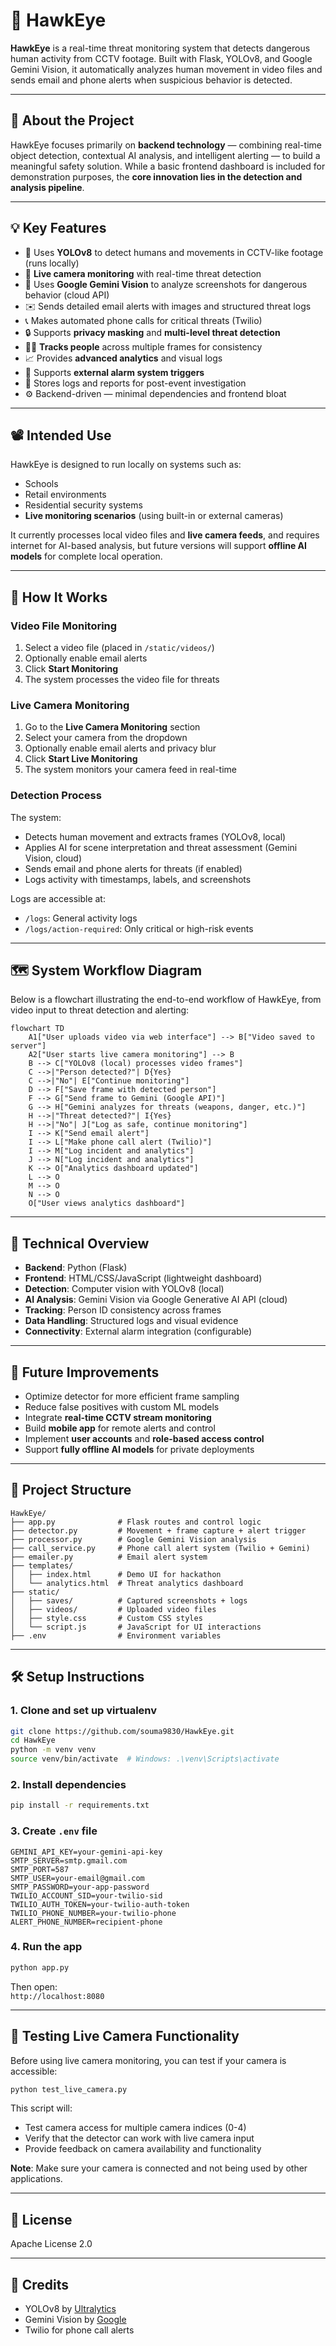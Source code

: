 # 🦅 HawkEye

**HawkEye** is a real-time threat monitoring system that detects dangerous human activity from CCTV footage. Built with Flask, YOLOv8, and Google Gemini Vision, it automatically analyzes human movement in video files and sends email and phone alerts when suspicious behavior is detected.

---

## 📌 About the Project

HawkEye focuses primarily on **backend technology** — combining real-time object detection, contextual AI analysis, and intelligent alerting — to build a meaningful safety solution. While a basic frontend dashboard is included for demonstration purposes, the **core innovation lies in the detection and analysis pipeline**.

---

## 💡 Key Features

* 📂 Uses **YOLOv8** to detect humans and movements in CCTV-like footage (runs locally)
* 🎥 **Live camera monitoring** with real-time threat detection
* 🤖 Uses **Google Gemini Vision** to analyze screenshots for dangerous behavior (cloud API)
* ✉️ Sends detailed email alerts with images and structured threat logs
* 📞 Makes automated phone calls for critical threats (Twilio)
* 🔒 Supports **privacy masking** and **multi-level threat detection**
* 🧍‍♂️ **Tracks people** across multiple frames for consistency
* 📈 Provides **advanced analytics** and visual logs
* 📢 Supports **external alarm system triggers**
* 📁 Stores logs and reports for post-event investigation
* ⚙️ Backend-driven — minimal dependencies and frontend bloat

---

## 📽 Intended Use

HawkEye is designed to run locally on systems such as:

* Schools
* Retail environments
* Residential security systems
* **Live monitoring scenarios** (using built-in or external cameras)

It currently processes local video files and **live camera feeds**, and requires internet for AI-based analysis, but future versions will support **offline AI models** for complete local operation.

---

## 🧪 How It Works

### Video File Monitoring
1. Select a video file (placed in `/static/videos/`)
2. Optionally enable email alerts
3. Click **Start Monitoring**
4. The system processes the video file for threats

### Live Camera Monitoring
1. Go to the **Live Camera Monitoring** section
2. Select your camera from the dropdown
3. Optionally enable email alerts and privacy blur
4. Click **Start Live Monitoring**
5. The system monitors your camera feed in real-time

### Detection Process
The system:
* Detects human movement and extracts frames (YOLOv8, local)
* Applies AI for scene interpretation and threat assessment (Gemini Vision, cloud)
* Sends email and phone alerts for threats (if enabled)
* Logs activity with timestamps, labels, and screenshots

Logs are accessible at:
* `/logs`: General activity logs
* `/logs/action-required`: Only critical or high-risk events

---

## 🗺️ System Workflow Diagram

Below is a flowchart illustrating the end-to-end workflow of HawkEye, from video input to threat detection and alerting:

```mermaid
flowchart TD
    A1["User uploads video via web interface"] --> B["Video saved to server"]
    A2["User starts live camera monitoring"] --> B
    B --> C["YOLOv8 (local) processes video frames"]
    C -->|"Person detected?"| D{Yes}
    C -->|"No"| E["Continue monitoring"]
    D --> F["Save frame with detected person"]
    F --> G["Send frame to Gemini (Google API)"]
    G --> H["Gemini analyzes for threats (weapons, danger, etc.)"]
    H -->|"Threat detected?"| I{Yes}
    H -->|"No"| J["Log as safe, continue monitoring"]
    I --> K["Send email alert"]
    I --> L["Make phone call alert (Twilio)"]
    I --> M["Log incident and analytics"]
    J --> N["Log incident and analytics"]
    K --> O["Analytics dashboard updated"]
    L --> O
    M --> O
    N --> O
    O["User views analytics dashboard"]
```

---

## 🧰 Technical Overview

* **Backend**: Python (Flask)
* **Frontend**: HTML/CSS/JavaScript (lightweight dashboard)
* **Detection**: Computer vision with YOLOv8 (local)
* **AI Analysis**: Gemini Vision via Google Generative AI API (cloud)
* **Tracking**: Person ID consistency across frames
* **Data Handling**: Structured logs and visual evidence
* **Connectivity**: External alarm integration (configurable)

---

## 🚧 Future Improvements

* Optimize detector for more efficient frame sampling
* Reduce false positives with custom ML models
* Integrate **real-time CCTV stream monitoring**
* Build **mobile app** for remote alerts and control
* Implement **user accounts** and **role-based access control**
* Support **fully offline AI models** for private deployments

---

## 🧱 Project Structure

```
HawkEye/
├── app.py              # Flask routes and control logic
├── detector.py         # Movement + frame capture + alert trigger
├── processor.py        # Google Gemini Vision analysis
├── call_service.py     # Phone call alert system (Twilio + Gemini)
├── emailer.py          # Email alert system
├── templates/
│   ├── index.html      # Demo UI for hackathon
│   └── analytics.html  # Threat analytics dashboard
├── static/
│   ├── saves/          # Captured screenshots + logs
│   ├── videos/         # Uploaded video files
│   ├── style.css       # Custom CSS styles
│   └── script.js       # JavaScript for UI interactions
├── .env                # Environment variables
```

---

## 🛠 Setup Instructions

### 1. Clone and set up virtualenv

```bash
git clone https://github.com/souma9830/HawkEye.git
cd HawkEye
python -m venv venv
source venv/bin/activate  # Windows: .\venv\Scripts\activate
```

### 2. Install dependencies

```bash
pip install -r requirements.txt
```

### 3. Create `.env` file

```env
GEMINI_API_KEY=your-gemini-api-key
SMTP_SERVER=smtp.gmail.com
SMTP_PORT=587
SMTP_USER=your-email@gmail.com
SMTP_PASSWORD=your-app-password
TWILIO_ACCOUNT_SID=your-twilio-sid
TWILIO_AUTH_TOKEN=your-twilio-auth-token
TWILIO_PHONE_NUMBER=your-twilio-phone
ALERT_PHONE_NUMBER=recipient-phone
```

### 4. Run the app

```bash
python app.py
```

Then open:  
`http://localhost:8080`

---

## 🧪 Testing Live Camera Functionality

Before using live camera monitoring, you can test if your camera is accessible:

```bash
python test_live_camera.py
```

This script will:
* Test camera access for multiple camera indices (0-4)
* Verify that the detector can work with live camera input
* Provide feedback on camera availability and functionality

**Note**: Make sure your camera is connected and not being used by other applications.

---

## 📃 License

Apache License 2.0

---

## 👏 Credits

- YOLOv8 by [Ultralytics](https://github.com/ultralytics/ultralytics)
- Gemini Vision by [Google](https://ai.google.dev/)
- Twilio for phone call alerts 